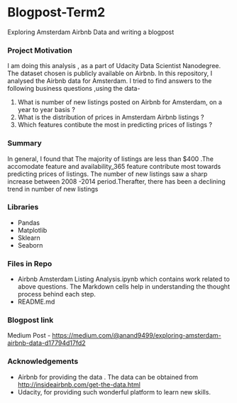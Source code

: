 # Blogpost-Term2
Exploring Amsterdam Airbnb Data and writing a blogpost

### Project Motivation
I am doing this analysis , as a part of Udacity Data Scientist Nanodegree. The dataset chosen is publicly available on Airbnb.
In this repository, I analysed the Airbnb data for Amsterdam. I tried to find answers to the following business questions ,using the data-
1. What is number of new listings posted on Airbnb for Amsterdam, on a year to year basis ?
2. What is the distribution of prices in Amsterdam Airbnb listings ?
3. Which features contibute the most in predicting prices of listings ?

### Summary
In general, I found that The majority of listings are less than $400 .The accomodate feature and availability_365 feature contribute most towards predicting prices of listings. The number of new listings saw a sharp increase between 2008 -2014 period.Therafter, there has been a declining trend in number of new listings 

### Libraries
- Pandas
- Matplotlib
- Sklearn
- Seaborn

### Files in Repo
- Airbnb Amsterdam Listing Analysis.ipynb which contains work related to above questions. The Markdown cells help in understanding the thought process behind each step.
- README.md

### Blogpost link
Medium Post - https://medium.com/@anand9499/exploring-amsterdam-airbnb-data-d17794d17fd2

### Acknowledgements
- Airbnb for providing the data . The data can be obtained from http://insideairbnb.com/get-the-data.html
- Udacity, for providing such wonderful platform to learn new skills.
